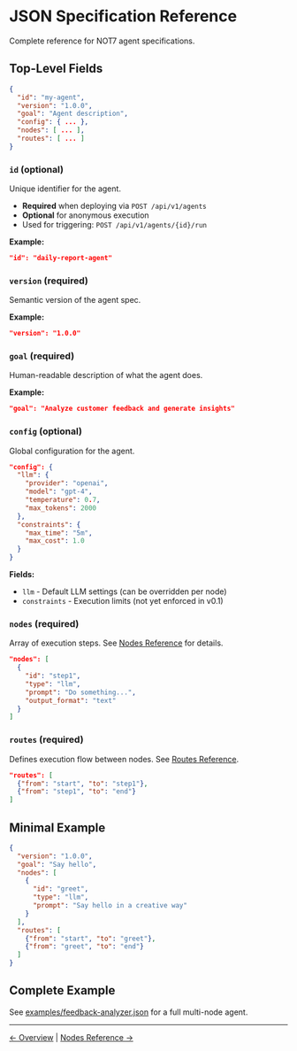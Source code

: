 # JSON Specification Reference

Complete reference for NOT7 agent specifications.

## Top-Level Fields

```json
{
  "id": "my-agent",
  "version": "1.0.0",
  "goal": "Agent description",
  "config": { ... },
  "nodes": [ ... ],
  "routes": [ ... ]
}
```

### `id` (optional)

Unique identifier for the agent.

- **Required** when deploying via `POST /api/v1/agents`
- **Optional** for anonymous execution
- Used for triggering: `POST /api/v1/agents/{id}/run`

**Example:**
```json
"id": "daily-report-agent"
```

### `version` (required)

Semantic version of the agent spec.

**Example:**
```json
"version": "1.0.0"
```

### `goal` (required)

Human-readable description of what the agent does.

**Example:**
```json
"goal": "Analyze customer feedback and generate insights"
```

### `config` (optional)

Global configuration for the agent.

```json
"config": {
  "llm": {
    "provider": "openai",
    "model": "gpt-4",
    "temperature": 0.7,
    "max_tokens": 2000
  },
  "constraints": {
    "max_time": "5m",
    "max_cost": 1.0
  }
}
```

**Fields:**
- `llm` - Default LLM settings (can be overridden per node)
- `constraints` - Execution limits (not yet enforced in v0.1)

### `nodes` (required)

Array of execution steps. See [Nodes Reference](nodes.md) for details.

```json
"nodes": [
  {
    "id": "step1",
    "type": "llm",
    "prompt": "Do something...",
    "output_format": "text"
  }
]
```

### `routes` (required)

Defines execution flow between nodes. See [Routes Reference](routes.md).

```json
"routes": [
  {"from": "start", "to": "step1"},
  {"from": "step1", "to": "end"}
]
```

## Minimal Example

```json
{
  "version": "1.0.0",
  "goal": "Say hello",
  "nodes": [
    {
      "id": "greet",
      "type": "llm",
      "prompt": "Say hello in a creative way"
    }
  ],
  "routes": [
    {"from": "start", "to": "greet"},
    {"from": "greet", "to": "end"}
  ]
}
```

## Complete Example

See [examples/feedback-analyzer.json](../../not7-core/examples/feedback-analyzer.json) for a full multi-node agent.

---

[← Overview](overview.md) | [Nodes Reference →](nodes.md)

